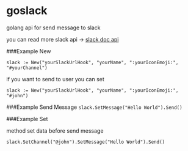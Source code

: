 # goslack

golang api for send message to slack
 
you can read more slack api -> [slack doc api](https://api.slack.com)

###Example New


`
	slack := New("yourSlackUrlHook", "yourName", ":yourIconEmoji:", "#yourChannel")
`


if you want to send to user you can set 

`
slack := New("yourSlackUrlHook", "yourName", ":yourIconEmoji:", "#john")
`

###Example Send Message
`
	slack.SetMessage("Hello World").Send()
`

###Example Set

method set data before send message

`
slack.SetChannel("@john").SetMessage("Hello World").Send()
`